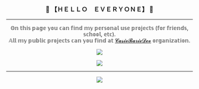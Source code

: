 <h3 align="center">👋 【ＨＥＬＬＯ　ＥＶＥＲＹＯＮＥ】 👋</h3>

---

<p align="center">
𝕆𝕟 𝕥𝕙𝕚𝕤 𝕡𝕒𝕘𝕖 𝕪𝕠𝕦 𝕔𝕒𝕟 𝕗𝕚𝕟𝕕 𝕞𝕪 𝕡𝕖𝕣𝕤𝕠𝕟𝕒𝕝 𝕦𝕤𝕖 𝕡𝕣𝕠𝕛𝕖𝕔𝕥𝕤 (𝕗𝕠𝕣 𝕗𝕣𝕚𝕖𝕟𝕕𝕤, 𝕤𝕔𝕙𝕠𝕠𝕝, 𝕖𝕥𝕔).<br>
𝔸𝕝𝕝 𝕞𝕪 𝕡𝕦𝕓𝕝𝕚𝕔 𝕡𝕣𝕠𝕛𝕖𝕔𝕥𝕤 𝕔𝕒𝕟 𝕪𝕠𝕦 𝕗𝕚𝕟𝕕 𝕒𝕥 <a href="https://github.com/CasieBarieDev">𝓒𝓪𝓼𝓲𝓮𝓑𝓪𝓻𝓲𝓮𝓓𝓮𝓿</a> 𝕠𝕣𝕘𝕒𝕟𝕚𝕫𝕒𝕥𝕚𝕠𝕟.
</p>

<p align="center">
<img src="https://github-readme-stats.vercel.app/api?username=CasieBarie&show_icons=true&include_all_commits=true&hide_title=true&count_private=true&theme=github_dark">
</p>
<p align="center">
<img src="https://github-readme-stats.vercel.app/api/top-langs/?username=casiebarie&layout=compact&theme=github_dark">
</p>

---

<p align="center">
<a href="https://discord.gg/ZptCBHeHyg"><img src="https://i.imgur.com/uOorD74.png"></a>
</p>

